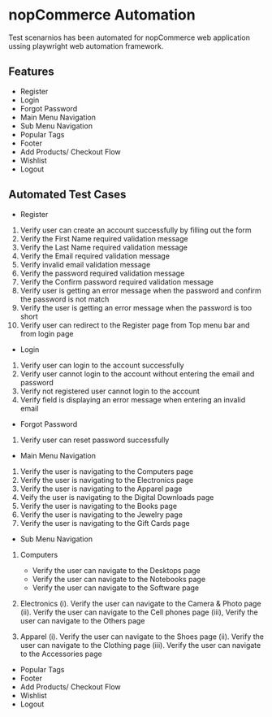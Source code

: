 # nopCommerce Automation

Test scenarnios has been automated for nopCommerce web application ussing playwright web automation framework.

## Features
- Register
- Login
- Forgot Password
- Main Menu Navigation
- Sub Menu Navigation
- Popular Tags
- Footer
- Add Products/ Checkout Flow
- Wishlist
- Logout

## Automated Test Cases
- Register
1. Verify user can create an account successfully by filling out the form
2. Verify the First Name required validation message
3. Verify the Last Name required validation message
4. Verify the Email required validation message 
5. Verify invalid email validation message
6. Verify the password required validation message
7. Verify the Confirm password required validation message
8. Verify user is getting an error message when the password and confirm the password is not match
9. Verify the user is getting an error message when the password is too short
10. Verify user can redirect to the Register page from Top menu bar and from login page

- Login
1. Verify user can login to the account successfully
2. Verify user cannot login to the account without entering the email and password
3. Verify not registered user cannot login to the account
4. Verify field is displaying an error message when entering an invalid email

- Forgot Password
1. Verify user can reset password successfully
   
- Main Menu Navigation
1. Verify the user is navigating to the Computers page
2. Verify the user is navigating to the Electronics page
3. Verify the user is navigating to the Apparel page
4. Veify the user is navigating to the Digital Downloads page
5. Verify the user is navigating to the Books page
6. Verify the user is navigating to the Jewelry page
7. Verify the user is navigating to the Gift Cards page


- Sub Menu Navigation
1. Computers
   -  Verify the user can navigate to the Desktops page
   -  Verify the user can navigate to the Notebooks page
   -  Verify the user can navigate to the Software page
   
2. Electronics
   (i). Verify the user can navigate to the Camera & Photo page
   (ii). Verify the user can navigate to the Cell phones page
   (iii), Verify the user can navigate to the Others page
   
3. Apparel
   (i). Verify the user can navigate to the Shoes page
   (ii). Verify the user can navigate to the Clothing page
   (iii). Verify the user can navigate to the Accessories page

- Popular Tags
- Footer
- Add Products/ Checkout Flow
- Wishlist
- Logout






